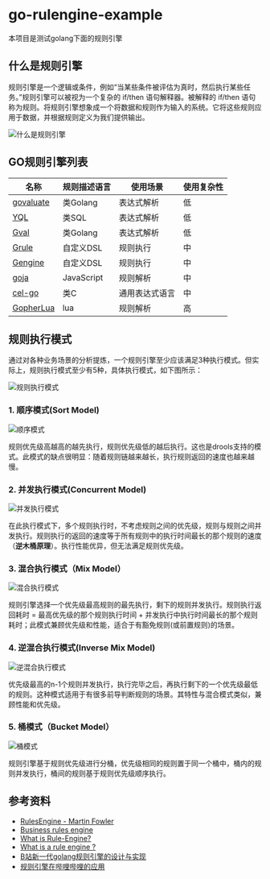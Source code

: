 # go-rulengine-example

本项目是测试golang下面的规则引擎

## 什么是规则引擎

规则引擎是一个逻辑或条件，例如“当某些条件被评估为真时，然后执行某些任务。”规则引擎可以被视为一个复杂的 if/then 语句解释器。被解释的 if/then 语句称为规则。将规则引擎想象成一个将数据和规则作为输入的系统。它将这些规则应用于数据，并根据规则定义为我们提供输出。

![什么是规则引擎](.\docs\rule_egine_1_.svg)

## GO规则引擎列表

| 名称	                                                         | 规则描述语言	    | 使用场景	     | 使用复杂性 |
|-------------------------------------------------------------|------------|-----------|-------|
| [govaluate](https://github.com/Knetic/govaluate)            | 类Golang	   | 表达式解析	    | 低     |
| [YQL](https://github.com/caibirdme/yql)                     | 类SQL	      | 表达式解析	    | 低     |
| [Gval](https://github.com/PaesslerAG/gval)                  | 类Golang	   | 表达式解析	    | 低     |
| [Grule](https://github.com/hyperjumptech/grule-rule-engine) | 自定义DSL     | 规则执行	     | 中     |
| [Gengine](https://github.com/bilibili/gengine)              | 自定义DSL     | 规则执行	     | 中     |
| [goja](https://github.com/dop251/goja)                      | JavaScript | 规则解析	     | 中     |
| [cel-go](https://github.com/google/cel-go)                  | 类C	        | 通用表达式语言		 | 中     |
| [GopherLua](https://github.com/yuin/gopher-lua)             | lua	       | 规则解析	     | 高     |

## 规则执行模式

通过对各种业务场景的分析提炼，一个规则引擎至少应该满足3种执行模式。但实际上，规则执行模式至少有5种，具体执行模式，如下图所示：

![规则执行模式](.\docs\rule-model.png)

### 1. **顺序模式(Sort Model)**

![顺序模式](.\docs\sort_model.png)

规则优先级高越高的越先执行，规则优先级低的越后执行。这也是drools支持的模式。此模式的缺点很明显：随着规则链越来越长，执行规则返回的速度也越来越慢。

### 2. **并发执行模式(Concurrent Model)**

![并发执行模式](.\docs\concurrent_model.png)

在此执行模式下，多个规则执行时，不考虑规则之间的优先级，规则与规则之间并发执行。规则执行的返回的速度等于所有规则中的执行时间最长的那个规则的速度（**逆木桶原理**）。执行性能优异，但无法满足规则优先级。

### 3. **混合执行模式（Mix Model）**

![混合执行模式](.\docs\mix_model.png)

规则引擎选择一个优先级最高规则的最先执行，剩下的规则并发执行。规则执行返回耗时 = 最高优先级的那个规则执行时间 + 并发执行中执行时间最长的那个规则耗时；此模式兼顾优先级和性能，适合于有豁免规则(或前置规则)的场景。

### 4. **逆混合执行模式(Inverse Mix Model)**

![逆混合执行模式](.\docs\inverse_mix_model.png)

优先级最高的n-1个规则并发执行，执行完毕之后，再执行剩下的一个优先级最低的规则。这种模式适用于有很多前导判断规则的场景。其特性与混合模式类似，兼顾性能和优先级。

### 5. **桶模式（Bucket Model）**

![桶模式](.\docs\bucket_model.png)

规则引擎基于规则优先级进行分桶，优先级相同的规则置于同一个桶中，桶内的规则并发执行，桶间的规则基于规则优先级顺序执行。

## 参考资料

- [RulesEngine - Martin Fowler](https://martinfowler.com/bliki/RulesEngine.html)
- [Business rules engine](https://en.wikipedia.org/wiki/Business_rules_engine)
- [What is Rule-Engine?](https://medium.com/@er.rameshkatiyar/what-is-rule-engine-86ea759ad97d)
- [What is a rule engine ?](http://www.mastertheboss.com/bpm/drools/what-is-a-rule-engine/)
- [B站新一代golang规则引擎的设计与实现](https://cloud.tencent.com/developer/news/667806)
- [规则引擎在哔哩哔哩的应用](https://www.biaodianfu.com/bilibili-gengine.html)